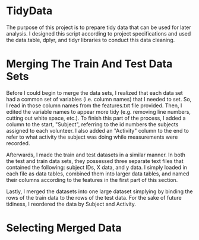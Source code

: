 # TidyData

The purpose of this project is to prepare tidy data that can be used for later analysis. I designed this script according to project specifications and used the data.table, dplyr, and tidyr libraries to conduct this data cleaning. 

# Merging The Train And Test Data Sets 

Before I could begin to merge the data sets, I realized that each data set had a common set of variables (i.e. column names) that I needed to set. So, I read in those column names from the features.txt file provided. Then, I edited the variable names to appear more tidy (e.g. removing line numbers, cutting out white space, etc.). To finish this part of the process, I added a column to the start, "Subject", referring to the id numbers the subjects assigned to each volunteer. I also added an "Activity" column to the end to refer to what activity the subject was doing while measurements were recorded. 

Afterwards, I made the train and test datasets in a similar manner. In both the test and train data sets, they possessed three separate text files that contained the following: subject IDs, X data, and y data. I simply loaded in each file as data tables, combined them into larger data tables, and named their columns according to the features in the first part of this section. 

Lastly, I merged the datasets into one large dataset simplying by binding the rows of the train data to the rows of the test data. For the sake of future tidiness, I reordered the data by Subject and Activity. 

# Selecting Merged Data

